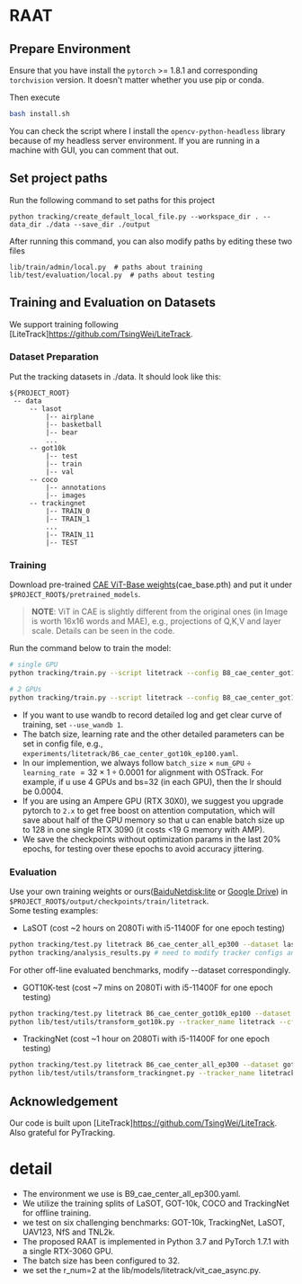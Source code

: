 # RAAT

## Prepare Environment

Ensure that you have install the `pytorch` >= 1.8.1 and corresponding `torchvision` version.  It doesn't matter whether you use pip or conda.

Then execute
```sh
bash install.sh
```
You can check the script where I install the `opencv-python-headless` library because of my headless server environment.  If you are running in a machine with GUI, you can comment that out.

## Set project paths
Run the following command to set paths for this project
```
python tracking/create_default_local_file.py --workspace_dir . --data_dir ./data --save_dir ./output
```
After running this command, you can also modify paths by editing these two files
```
lib/train/admin/local.py  # paths about training
lib/test/evaluation/local.py  # paths about testing
```

## Training and Evaluation on Datasets
We support training following [LiteTrack]https://github.com/TsingWei/LiteTrack.

### Dataset Preparation
Put the tracking datasets in ./data. It should look like this:
```
${PROJECT_ROOT}
 -- data
     -- lasot
         |-- airplane
         |-- basketball
         |-- bear
         ...
     -- got10k
         |-- test
         |-- train
         |-- val
     -- coco
         |-- annotations
         |-- images
     -- trackingnet
         |-- TRAIN_0
         |-- TRAIN_1
         ...
         |-- TRAIN_11
         |-- TEST
``` 
### Training
Download pre-trained [CAE ViT-Base weights](https://github.com/lxtGH/CAE)(cae_base.pth) and put it under  `$PROJECT_ROOT$/pretrained_models`.   

> **NOTE**: ViT in CAE is slightly different from the original ones (in Image is worth 16x16 words and MAE), e.g., projections of Q,K,V and layer scale.  Details can be seen in the code.

Run the command below to train the model:
```sh
# single GPU
python tracking/train.py --script litetrack --config B8_cae_center_got10k_ep100 --save_dir ./output --mode single  --use_wandb 0

# 2 GPUs
python tracking/train.py --script litetrack --config B8_cae_center_got10k_ep100 --save_dir ./output --mode multiple --nproc_per_node 2  --use_wandb 0
```
- If you want to use wandb to record detailed log and get clear curve of training, set `--use_wandb 1`.  
- The batch size, learning rate and the other detailed parameters can be set in config file, e.g., `experiments/litetrack/B6_cae_center_got10k_ep100.yaml`.
- In our implemention, we always follow `batch_size` $\times$ `num_GPU` $\div$ `learning_rate` $= 32 \times 1 \div 0.0001$ for alignment with OSTrack.  For example, if u use 4 GPUs and bs=32 (in each GPU), then the lr should be 0.0004. 
- If you are using an Ampere GPU (RTX 30X0), we suggest you upgrade pytorch to `2.x` to get free boost on attention computation, which will save about half of the GPU memory so that u can enable batch size up to 128 in one single RTX 3090 (it costs <19 G memory with AMP).
- We save the checkpoints without optimization params in the last 20% epochs, for testing over these epochs to avoid accuracy jittering.

### Evaluation
Use your own training weights or ours([BaiduNetdisk:lite](https://pan.baidu.com/s/1gBMSGc0i6-0nChKRAoJQCw?pwd=lite) or [Google Drive](https://drive.google.com/drive/folders/1ZfS1zVmyKSQYdbKvwJQSogcDoxxxwRbp?usp=drive_link)) in `$PROJECT_ROOT$/output/checkpoints/train/litetrack`.  
Some testing examples:

- LaSOT
(cost ~2 hours on 2080Ti with i5-11400F for one epoch testing)
```sh
python tracking/test.py litetrack B6_cae_center_all_ep300 --dataset lasot --threads 8 --num_gpus 1 --ep 300 299 290
python tracking/analysis_results.py # need to modify tracker configs and names
```
For other off-line evaluated benchmarks, modify --dataset correspondingly.

- GOT10K-test (cost ~7 mins on 2080Ti with i5-11400F for one epoch testing)
```sh
python tracking/test.py litetrack B6_cae_center_got10k_ep100 --dataset got10k_test --threads 8 --num_gpus 1 --ep 100 99 98
python lib/test/utils/transform_got10k.py --tracker_name litetrack --cfg_name B6_cae_center_got10k_ep100_099 # the last number is epoch
```
- TrackingNet (cost ~1 hour on 2080Ti with i5-11400F for one epoch testing)
```sh
python tracking/test.py litetrack B6_cae_center_all_ep300 --dataset got10k_test --threads 8 --num_gpus 1 --ep 300 299
python lib/test/utils/transform_trackingnet.py --tracker_name litetrack --cfg_name B6_cae_center_all_ep300_300 # the last number is epoch
```
## Acknowledgement
Our code is built upon [LiteTrack]https://github.com/TsingWei/LiteTrack. Also grateful for PyTracking.

# detail
- The environment we use is B9_cae_center_all_ep300.yaml.
- We utilize the training splits of LaSOT, GOT-10k, COCO and TrackingNet for offline training. 
- we test on six challenging benchmarks: GOT-10k, TrackingNet, LaSOT, UAV123, NfS and TNL2k. 
- The proposed RAAT is implemented in Python 3.7 and PyTorch 1.7.1 with a single RTX-3060 GPU. 
- The batch size has been configured to 32.
- we set the r_num=2 at the lib/models/litetrack/vit_cae_async.py.
